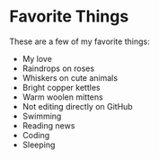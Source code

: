 # Favorite Things

These are a few of my favorite things:
- My love
- Raindrops on roses
- Whiskers on cute animals
- Bright copper kettles
- Warm woolen mittens
- Not editing directly on GitHub
- Swimming
- Reading news
- Coding
- Sleeping
